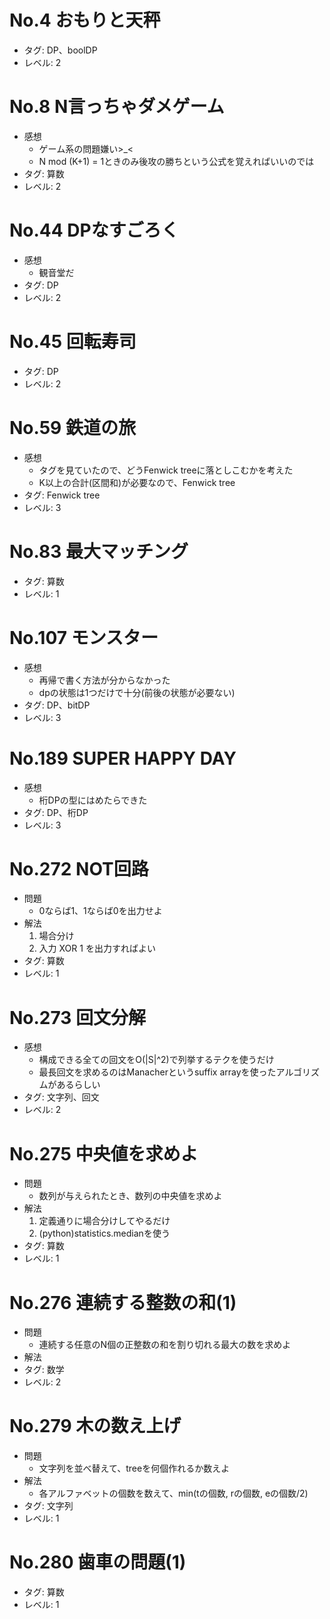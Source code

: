 # No.4 おもりと天秤

- タグ: DP、boolDP
- レベル: 2

# No.8 N言っちゃダメゲーム

- 感想
    - ゲーム系の問題嫌い>\_<
    - N mod (K+1) = 1ときのみ後攻の勝ちという公式を覚えればいいのでは
- タグ: 算数
- レベル: 2

# No.44 DPなすごろく

- 感想
    - 観音堂だ
- タグ: DP
- レベル: 2

# No.45 回転寿司

- タグ: DP
- レベル: 2


# No.59 鉄道の旅

- 感想
    - タグを見ていたので、どうFenwick treeに落としこむかを考えた
    - K以上の合計(区間和)が必要なので、Fenwick tree
- タグ: Fenwick tree
- レベル: 3

# No.83 最大マッチング

- タグ: 算数
- レベル: 1

# No.107 モンスター

- 感想
    - 再帰で書く方法が分からなかった
    - dpの状態は1つだけで十分(前後の状態が必要ない)
- タグ: DP、bitDP
- レベル: 3

# No.189 SUPER HAPPY DAY

- 感想
    - 桁DPの型にはめたらできた
- タグ: DP、桁DP
- レベル: 3

# No.272 NOT回路

- 問題
    - 0ならば1、1ならば0を出力せよ
- 解法
    1. 場合分け
    2. 入力 XOR 1 を出力すればよい
- タグ: 算数
- レベル: 1

# No.273 回文分解

- 感想
    - 構成できる全ての回文をO(|S|^2)で列挙するテクを使うだけ
    - 最長回文を求めるのはManacherというsuffix arrayを使ったアルゴリズムがあるらしい
- タグ: 文字列、回文
- レベル: 2

# No.275 中央値を求めよ

- 問題
    - 数列が与えられたとき、数列の中央値を求めよ
- 解法
    1. 定義通りに場合分けしてやるだけ
    2. (python)statistics.medianを使う
- タグ: 算数
- レベル: 1

# No.276 連続する整数の和(1)

- 問題
    - 連続する任意のN個の正整数の和を割り切れる最大の数を求めよ
- 解法
- タグ: 数学
- レベル: 2

# No.279 木の数え上げ

- 問題
    - 文字列を並べ替えて、treeを何個作れるか数えよ
- 解法
    - 各アルファベットの個数を数えて、min(tの個数, rの個数, eの個数/2)
- タグ: 文字列
- レベル: 1

# No.280 歯車の問題(1)

- タグ: 算数
- レベル: 1
